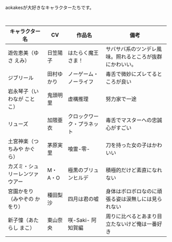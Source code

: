 aokakesが大好きなキャラクターたちです。  

<br>

|キャラクター名|CV|作品名|備考|
|---|---|---|---|
|遊佐恵美（ゆさ えみ）|日笠陽子|はたらく魔王さま！|サバサバ系のツンデレ風味。照れるところが抜群にかわいい。|
|ジブリール|田村ゆかり|ノーゲーム・ノーライフ|毒舌で微妙にズレてるところが良い|
|岩永琴子（いわなが ことこ）|鬼頭明里|虚構推理|努力家で一途|
|リューズ|加隈亜衣|クロックワーク・プラネット|毒舌でマスターへの忠誠心がすごい|
|土宮神楽（つちみや かぐら）|茅原実里|喰霊-零-|刀を持った女の子はかわいい|
|カズミ・シュリーレンツァウアー|M・A・O|極黒のブリュンヒルデ|積極的だけど素直になれない|
|宮園かをり（みやぞの かをり）|種田梨沙|四月は君の嘘|身体はボロボロなのに頑張る姿は涙無しには見られない|
|新子憧（あたらし まこ）|東山奈央|咲-Saki- 阿知賀編|周りに比べるとあまり目立たないけど俺は一番好き|